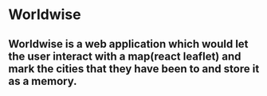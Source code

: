 # Worldwise

## Worldwise is a web application which would let the user interact with a map(react leaflet) and mark the cities that they have been to and store it as a memory.
